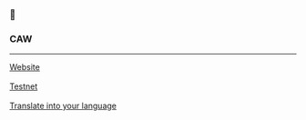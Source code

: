 ### 🌙

### CAW
<hr />

<a href="https://caw.is/" target="_blank">
Website
</a>
<br/>
<br/>
<a href="https://teh-eyes.vercel.app/" target="_blank">
Testnet
</a>
<br/>
<br/>
<a href="https://caw-babel.vercel.app/" target="_blank">
Translate into your language
</a>
